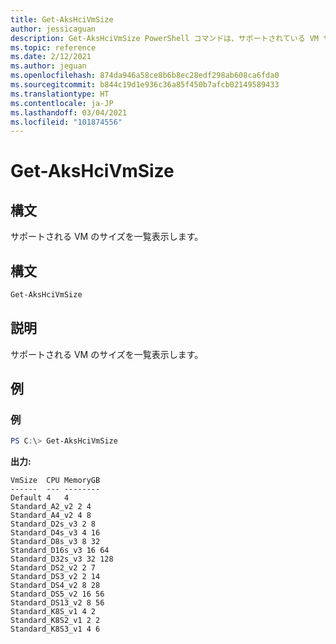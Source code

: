 ```yaml
---
title: Get-AksHciVmSize
author: jessicaguan
description: Get-AksHciVmSize PowerShell コマンドは、サポートされている VM サイズを一覧表示します。
ms.topic: reference
ms.date: 2/12/2021
ms.author: jeguan
ms.openlocfilehash: 874da946a58ce8b6b8ec28edf298ab608ca6fda0
ms.sourcegitcommit: b844c19d1e936c36a85f450b7afcb02149589433
ms.translationtype: HT
ms.contentlocale: ja-JP
ms.lasthandoff: 03/04/2021
ms.locfileid: "101874556"
---
```

# <a name="get-akshcivmsize"></a>Get-AksHciVmSize

## <a name="synopsis"></a>構文
サポートされる VM のサイズを一覧表示します。

## <a name="syntax"></a>構文

```powershell
Get-AksHciVmSize
```

## <a name="description"></a>説明
サポートされる VM のサイズを一覧表示します。

## <a name="examples"></a>例

### <a name="example"></a>例
```powershell
PS C:\> Get-AksHciVmSize
```

**出力:**
```
VmSize  CPU MemoryGB
------  --- --------
Default 4   4
Standard_A2_v2 2 4
Standard_A4_v2 4 8
Standard_D2s_v3 2 8
Standard_D4s_v3 4 16
Standard_D8s_v3 8 32
Standard_D16s_v3 16 64
Standard_D32s_v3 32 128
Standard_DS2_v2 2 7
Standard_DS3_v2 2 14
Standard_DS4_v2 8 28
Standard_DS5_v2 16 56
Standard_DS13_v2 8 56
Standard_K8S_v1 4 2
Standard_K8S2_v1 2 2
Standard_K8S3_v1 4 6
``` 
